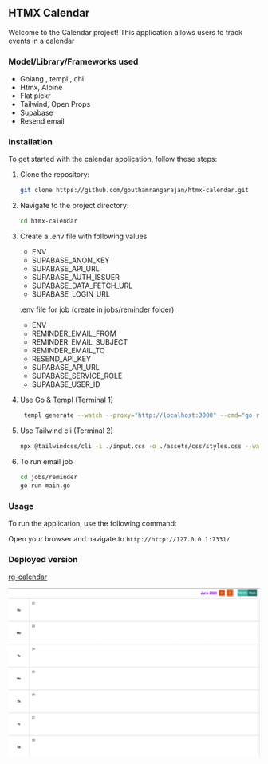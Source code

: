 ## HTMX Calendar

Welcome to the Calendar project! This application allows users to track events in a calendar

### Model/Library/Frameworks used

- Golang , templ , chi
- Htmx, Alpine
- Flat pickr
- Tailwind, Open Props
- Supabase
- Resend email

### Installation

To get started with the calendar application, follow these steps:

1. Clone the repository:
   ```bash
   git clone https://github.com/gouthamrangarajan/htmx-calendar.git
   ```
2. Navigate to the project directory:
   ```bash
   cd htmx-calendar
   ```
3. Create a .env file with following values

   - ENV
   - SUPABASE_ANON_KEY
   - SUPABASE_API_URL
   - SUPABASE_AUTH_ISSUER
   - SUPABASE_DATA_FETCH_URL
   - SUPABASE_LOGIN_URL

   .env file for job (create in jobs/reminder folder)

   - ENV
   - REMINDER_EMAIL_FROM
   - REMINDER_EMAIL_SUBJECT
   - REMINDER_EMAIL_TO
   - RESEND_API_KEY
   - SUPABASE_API_URL
   - SUPABASE_SERVICE_ROLE
   - SUPABASE_USER_ID

4. Use Go & Templ (Terminal 1)
   ```bash
    templ generate --watch --proxy="http://localhost:3000" --cmd="go run ."
   ```
5. Use Tailwind cli (Terminal 2)
   ```bash
   npx @tailwindcss/cli -i ./input.css -o ./assets/css/styles.css --watch
   ```
6. To run email job
   ```bash
   cd jobs/reminder
   go run main.go
   ```

### Usage

To run the application, use the following command:

Open your browser and navigate to `http://http://127.0.0.1:7331/`

### Deployed version

[rg-calendar](https://rg-calendar.up.railway.app)

![screenshot](Calendar-3.png)
